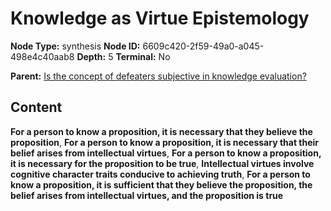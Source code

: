 # Knowledge as Virtue Epistemology

**Node Type:** synthesis
**Node ID:** 6609c420-2f59-49a0-a045-498e4c40aab8
**Depth:** 5
**Terminal:** No

**Parent:** [Is the concept of defeaters subjective in knowledge evaluation?](is-the-concept-of-defeaters-subjective-in-knowledge-evaluation-antithesis-beac6f52-adee-482a-8e45-29ff391b2b5c.md)

## Content

**For a person to know a proposition, it is necessary that they believe the proposition**, **For a person to know a proposition, it is necessary that their belief arises from intellectual virtues**, **For a person to know a proposition, it is necessary for the proposition to be true**, **Intellectual virtues involve cognitive character traits conducive to achieving truth**, **For a person to know a proposition, it is sufficient that they believe the proposition, the belief arises from intellectual virtues, and the proposition is true**
